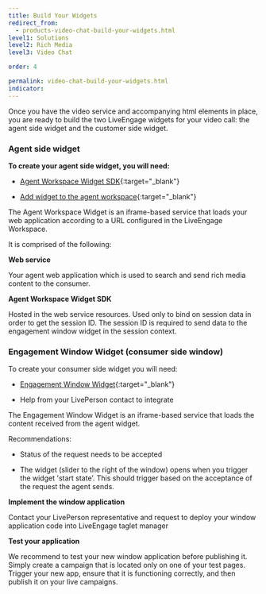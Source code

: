 ```yaml
---
title: Build Your Widgets
redirect_from:
  - products-video-chat-build-your-widgets.html
level1: Solutions
level2: Rich Media
level3: Video Chat

order: 4

permalink: video-chat-build-your-widgets.html
indicator:
---
```



Once you have the video service and accompanying html elements in place, you are ready to build the two LiveEngage widgets for your video call: the agent side widget and the customer side widget.

### Agent side widget

**To create your agent side widget, you will need:**

* [Agent Workspace Widget SDK](/agent-workspace-sdk-overview.html){:target="_blank"}

* [Add widget to the agent workspace](/guides-agent-workspace-widget.html){:target="_blank"}

The Agent Workspace Widget is an iframe-based service that loads your web application according to a URL configured in the LiveEngage Workspace. 

It is comprised of the following:

**Web service**

Your agent web application which is used to search and send rich media content to the consumer.

**Agent Workspace Widget SDK**

Hosted in the web service resources. Used only to bind on session data in order to get the session ID. The session ID is required to send data to the engagement window widget in the session context.

### Engagement Window Widget (consumer side window)

To create your consumer side widget you will need:

* [Engagement Window Widget](/rt-interactions-window-sdk-overview.html){:target="_blank"}

* Help from your LivePerson contact to integrate

The Engagement Window Widget is an iframe-based service that loads the content received from the agent widget.  

Recommendations:

* Status of the request needs to be accepted

* The widget (slider to the right of the window) opens when you trigger the widget 'start state’.  This should trigger based on the acceptance of the request the agent sends. 

**Implement the window application**

Contact your LivePerson representative and request to deploy your window application code into LiveEngage taglet manager

**Test your application**

We recommend to test your new window application before publishing it. Simply create a campaign that is located only on one of your test pages. Trigger your new app, ensure that it is functioning correctly, and then publish it on your live campaigns.
